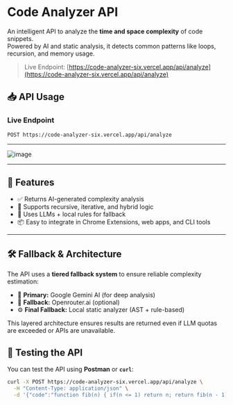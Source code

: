 # Code Analyzer API

An intelligent API to analyze the **time and space complexity** of code snippets.  
Powered by AI and static analysis, it detects common patterns like loops, recursion, and memory usage.

> Live Endpoint: [https://code-analyzer-six.vercel.app/api/analyze](https://code-analyzer-six.vercel.app/api/analyze)
## 📥 API Usage

### Live Endpoint

```http
POST https://code-analyzer-six.vercel.app/api/analyze
```

---
![image](https://github.com/user-attachments/assets/e314bab9-86d3-435a-9bb7-541d37502a30)

---
## 🚀 Features

- ✅ Returns AI-generated complexity analysis
- 🔄 Supports recursive, iterative, and hybrid logic
- 🧠 Uses LLMs + local rules for fallback
- 📦 Easy to integrate in Chrome Extensions, web apps, and CLI tools

---



## 🛠️ Fallback & Architecture

The API uses a **tiered fallback system** to ensure reliable complexity estimation:

- 🎯 **Primary:** Google Gemini AI (for deep analysis)
- 🧠 **Fallback:** Openrouter.ai (optional)
- ⚙️ **Final Fallback:** Local static analyzer (AST + rule-based)

This layered architecture ensures results are returned even if LLM quotas are exceeded or APIs are unavailable.

## 🧪 Testing the API

You can test the API using **Postman** or **`curl`**:

```bash
curl -X POST https://code-analyzer-six.vercel.app/api/analyze \
  -H "Content-Type: application/json" \
  -d '{"code":"function fib(n) { if(n <= 1) return n; return fib(n - 1) + fib(n - 2); }"}'
